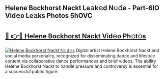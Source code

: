 ## Helene Bockhorst Nackt Le𝚊k𝚎d N𝚞𝚍e - Part-6IO Vid𝚎o Le𝚊ks Photos 5hOVC

# <h2><a href="http://fb7z3h.evod.top/?m=Helene+Bockhorst+Nackt">🔗 👉🔴 Helene Bockhorst Nackt Vid𝚎o Ph𝚘t𝚘s</a></h2>

[![Helene Bockhorst Nackt N𝚞d𝚎s](https://i.imgur.com/8V9OHl7.gif)](http://fb7z3h.evod.top/?m=Helene+Bockhorst+Nackt)
Digital artist Helene Bockhorst Nackt and social media personality, recognized for disseminating dance and lifestyle content via collaborative dance performances and brief videos. The ability Helene Bockhorst Nackt to handle pressure and controversy is essential for a successful public figure. 
